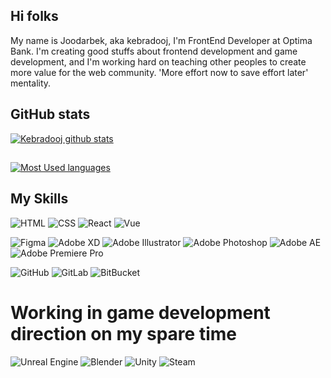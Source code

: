 ## Hi folks
My name is Joodarbek, aka kebradooj, I'm FrontEnd Developer at Optima Bank. I'm creating good stuffs about frontend development and game development, and I'm working hard on teaching other peoples to create more value for the web community. 'More effort now to save effort later' mentality.

## GitHub stats
[![Kebradooj github stats](https://github-readme-stats.vercel.app/api?username=kebradooj&show_icons=true&theme=graywhite)](https://github.com/kebradooj)
##
[![Most Used languages](https://github-readme-stats.anuraghazra1.vercel.app/api/top-langs/?username=kebradooj&layout=compact&theme=graywhite)](https://github.com/kebradooj)

## My Skills

![HTML](https://img.shields.io/badge/html%20-%23E34F26.svg?&style=for-the-badge&logo=html5&logoColor=white)
![CSS](https://img.shields.io/badge/css%20-%231572B6.svg?&style=for-the-badge&logo=css3)
![React](https://img.shields.io/badge/-React-blue?&style=for-the-badge&logo=react)
![Vue](https://img.shields.io/badge/vue%20-%234FC08D.svg?&style=for-the-badge&logo=vue.js&logoColor=white)

![Figma](https://img.shields.io/badge/figma%20-%23f24e1e.svg?&style=for-the-badge&logo=figma&logoColor=white)
![Adobe XD](https://img.shields.io/badge/adobexd%20-%23ff26be.svg?&style=for-the-badge&logo=adobe-xd&logoColor=white)
![Adobe Illustrator](https://img.shields.io/badge/Illustrator%20-%23ff9a00.svg?&style=for-the-badge&logo=adobe-illustrator&logoColor=white)
![Adobe Photoshop](https://img.shields.io/badge/photoshop%20-%2331A8FF.svg?&style=for-the-badge&logo=adobe-photoshop&logoColor=white)
![Adobe AE](https://img.shields.io/badge/aftereffects%20-%239999FF.svg?&style=for-the-badge&logo=adobe-after-effects&logoColor=white)
![Adobe Premiere Pro](https://img.shields.io/badge/premierepro%20-%23EA77FF.svg?&style=for-the-badge&logo=adobe-after-effects&logoColor=white)

![GitHub](https://img.shields.io/badge/github%20-%23181717.svg?&style=for-the-badge&logo=github)
![GitLab](https://img.shields.io/badge/gitlab%20-%23FCA121.svg?&style=for-the-badge&logo=gitlab)
![BitBucket](https://img.shields.io/badge/bitbucket%20-%230052CC.svg?&style=for-the-badge&logo=bitbucket)

# Working in game development direction on my spare time

![Unreal Engine](https://img.shields.io/badge/unrealengine%20-%23313131.svg?&style=for-the-badge&logo=unreal-engine)
![Blender](https://img.shields.io/badge/blender%20-%23f5792a.svg?&style=for-the-badge&logo=blender&logoColor=white)
![Unity](https://img.shields.io/badge/unity%20-%23000000.svg?&style=for-the-badge&logo=unity)
![Steam](https://img.shields.io/badge/steam%20-%23000000.svg?&style=for-the-badge&logo=steam)

